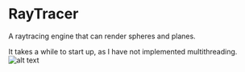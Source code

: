 # RayTracer
A raytracing engine that can render spheres and planes.

It takes a while to start up, as I have not implemented multithreading.
![alt text](https://github.com/1234thien/RayTracer/blob/main/result.pngraw=true)
